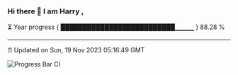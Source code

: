 ### Hi there 👋 I am Harry , 

⏳ Year progress { ██████████████████████████▁▁▁▁ } 88.28 %

---

⏰ Updated on Sun, 19 Nov 2023 05:16:49 GMT

![Progress Bar CI](https://github.com/duykhang68/duykhang68/workflows/Progress%20Bar%20CI/badge.svg)

